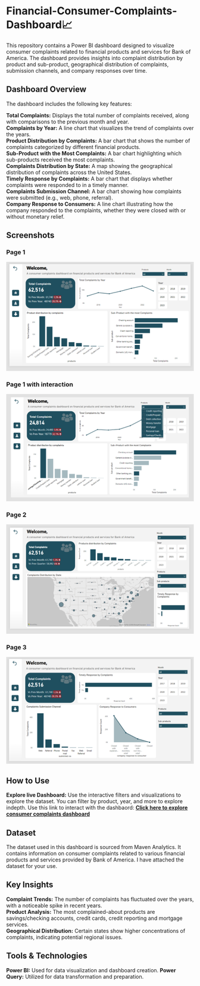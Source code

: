 # Financial-Consumer-Complaints-Dashboard📈
This repository contains a Power BI dashboard designed to visualize consumer complaints related to financial products and services for Bank of America. The dashboard provides insights into complaint distribution by product and sub-product, geographical distribution of complaints, submission channels, and company responses over time.
## Dashboard Overview
The dashboard includes the following key features:

**Total Complaints:** Displays the total number of complaints received, along with comparisons to the previous month and year.<br>
**Complaints by Year:** A line chart that visualizes the trend of complaints over the years. <br>
**Product Distribution by Complaints:** A bar chart that shows the number of complaints categorized by different financial products. <br>
**Sub-Product with the Most Complaints:** A bar chart highlighting which sub-products received the most complaints. <br>
**Complaints Distribution by State:** A map showing the geographical distribution of complaints across the United States. <br>
**Timely Response by Complaints:** A bar chart that displays whether complaints were responded to in a timely manner. <br>
**Complaints Submission Channel:** A bar chart showing how complaints were submitted (e.g., web, phone, referral). <br>
**Company Response to Consumers:** A line chart illustrating how the company responded to the complaints, whether they were closed with or without monetary relief. <br>

## Screenshots

### Page 1
<img src="Dashboard Screenshots/page 1.PNG">

### Page 1 with interaction
<img src="Dashboard Screenshots/page 1 with slicer.PNG">

### Page 2
<img src="Dashboard Screenshots/page 2.PNG">

### Page 3
<img src="Dashboard Screenshots/page 3.PNG">

## How to Use
**Explore live Dashboard:** Use the interactive filters and visualizations to explore the dataset. You can filter by product, year, and more to explore indepth. Use this link to interact with the dashbaord:  **[Click here to explore consumer complaints dashboard](https://app.powerbi.com/view?r=eyJrIjoiZTQzNzNiZGUtNzEwNC00NjFhLWIyMWQtYTVmNzViZjI4ZmE2IiwidCI6IjJiYjUyNzlmLThkMTUtNDBlNy05OWUyLTJjYzIzMTg0YzE2NiIsImMiOjh9&disablecdnExpiration=1725164040)**

## Dataset
The dataset used in this dashboard is sourced from Maven Analytics. It contains information on consumer complaints related to various financial products and services provided by Bank of America. I have attached the dataset for your use.

## Key Insights
**Complaint Trends:** The number of complaints has fluctuated over the years, with a noticeable spike in recent years.<br>
**Product Analysis:** The most complained-about products are savings/checking accounts, credit cards, credit reporting and mortgage services.<br>
**Geographical Distribution:** Certain states show higher concentrations of complaints, indicating potential regional issues.<br>

## Tools & Technologies
**Power BI:** Used for data visualization and dashboard creation.
**Power Query:** Utilized for data transformation and preparation.

